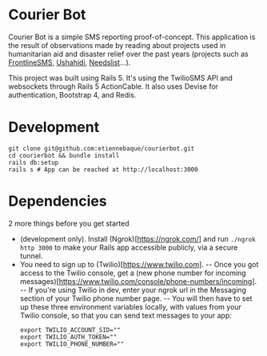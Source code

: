 # Courier Bot

Courier Bot is a simple SMS reporting proof-of-concept. This application is the result of observations made by reading about projects used in humanitarian aid and disaster relief over the past years (projects such as [FrontlineSMS](https://www.frontlinesms.com/), [Ushahidi](https://www.ushahidi.com/), [Needslist](https://needslist.co/)...).

This project was built using Rails 5. It's using the TwilioSMS API and websockets through Rails 5 ActionCable. It also uses Devise for authentication, Bootstrap 4, and Redis.

# Development
```
git clone git@github.com:etiennebaque/courierbot.git
cd courierbot && bundle install
rails db:setup
rails s # App can be reached at http://localhost:3000
```

# Dependencies
2 more things before you get started
- (development only). Install (Ngrok)[https://ngrok.com/] and run `./ngrok http 3000` to make your Rails app accessible publicly, via a secure tunnel.
- You need to sign up to (Twilio)[https://www.twilio.com]. 
-- Once you got access to the Twilio console, get a (new phone number for incoming messages)[https://www.twilio.com/console/phone-numbers/incoming]. 
-- If you're using Twilio in dev, enter your ngrok url in the Messaging section of your Twilio phone number page.
-- You will then have to set up these three environment variables locally, with values from your Twilio console, so that you can send text messages to your app:
  ```
  export TWILIO_ACCOUNT_SID=""
  export TWILIO_AUTH_TOKEN=""
  export TWILIO_PHONE_NUMBER=""
  ```
